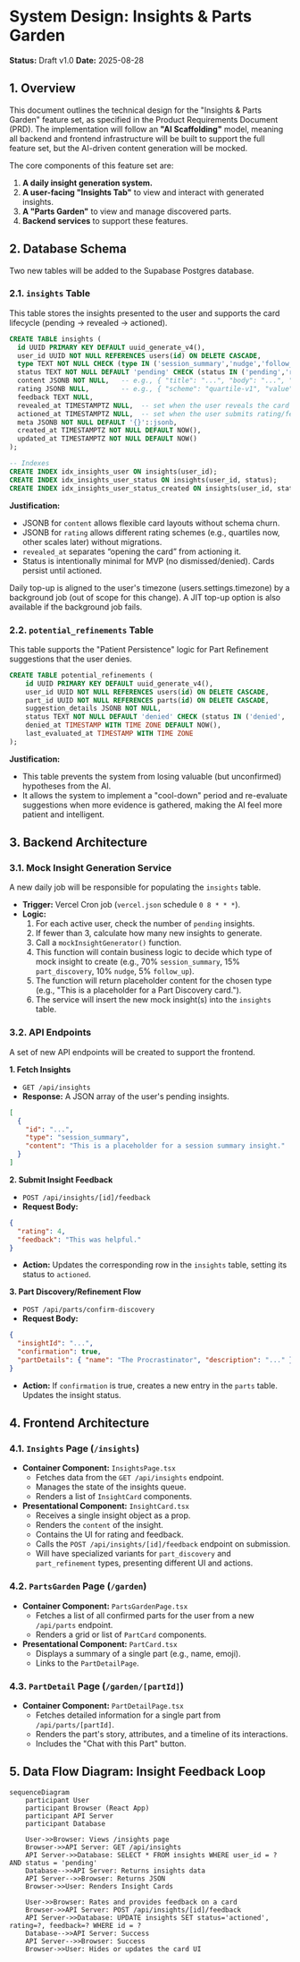 # System Design: Insights & Parts Garden

**Status:** Draft v1.0
**Date:** 2025-08-28

## 1. Overview

This document outlines the technical design for the "Insights & Parts Garden" feature set, as specified in the Product Requirements Document (PRD). The implementation will follow an **"AI Scaffolding"** model, meaning all backend and frontend infrastructure will be built to support the full feature set, but the AI-driven content generation will be mocked.

The core components of this feature set are:
1.  **A daily insight generation system.**
2.  **A user-facing "Insights Tab"** to view and interact with generated insights.
3.  **A "Parts Garden"** to view and manage discovered parts.
4.  **Backend services** to support these features.

## 2. Database Schema

Two new tables will be added to the Supabase Postgres database.

### 2.1. `insights` Table

This table stores the insights presented to the user and supports the card lifecycle (pending → revealed → actioned).

```sql
CREATE TABLE insights (
  id UUID PRIMARY KEY DEFAULT uuid_generate_v4(),
  user_id UUID NOT NULL REFERENCES users(id) ON DELETE CASCADE,
  type TEXT NOT NULL CHECK (type IN ('session_summary','nudge','follow_up','observation')),
  status TEXT NOT NULL DEFAULT 'pending' CHECK (status IN ('pending','revealed','actioned')),
  content JSONB NOT NULL,   -- e.g., { "title": "...", "body": "...", "highlights": [], "sourceSessionIds": [] }
  rating JSONB NULL,        -- e.g., { "scheme": "quartile-v1", "value": 1..4, "label": "..." }
  feedback TEXT NULL,
  revealed_at TIMESTAMPTZ NULL,  -- set when the user reveals the card
  actioned_at TIMESTAMPTZ NULL,  -- set when the user submits rating/feedback
  meta JSONB NOT NULL DEFAULT '{}'::jsonb,
  created_at TIMESTAMPTZ NOT NULL DEFAULT NOW(),
  updated_at TIMESTAMPTZ NOT NULL DEFAULT NOW()
);

-- Indexes
CREATE INDEX idx_insights_user ON insights(user_id);
CREATE INDEX idx_insights_user_status ON insights(user_id, status);
CREATE INDEX idx_insights_user_status_created ON insights(user_id, status, created_at DESC);
```
**Justification:**
- JSONB for `content` allows flexible card layouts without schema churn.
- JSONB for `rating` allows different rating schemes (e.g., quartiles now, other scales later) without migrations.
- `revealed_at` separates “opening the card” from actioning it.
- Status is intentionally minimal for MVP (no dismissed/denied). Cards persist until actioned.

Daily top-up is aligned to the user's timezone (users.settings.timezone) by a background job (out of scope for this change). A JIT top-up option is also available if the background job fails.

### 2.2. `potential_refinements` Table

This table supports the "Patient Persistence" logic for Part Refinement suggestions that the user denies.

```sql
CREATE TABLE potential_refinements (
    id UUID PRIMARY KEY DEFAULT uuid_generate_v4(),
    user_id UUID NOT NULL REFERENCES users(id) ON DELETE CASCADE,
    part_id UUID NOT NULL REFERENCES parts(id) ON DELETE CASCADE,
    suggestion_details JSONB NOT NULL,
    status TEXT NOT NULL DEFAULT 'denied' CHECK (status IN ('denied', 're-evaluating')),
    denied_at TIMESTAMP WITH TIME ZONE DEFAULT NOW(),
    last_evaluated_at TIMESTAMP WITH TIME ZONE
);
```
**Justification:**
- This table prevents the system from losing valuable (but unconfirmed) hypotheses from the AI.
- It allows the system to implement a "cool-down" period and re-evaluate suggestions when more evidence is gathered, making the AI feel more patient and intelligent.

## 3. Backend Architecture

### 3.1. Mock Insight Generation Service

A new daily job will be responsible for populating the `insights` table.

- **Trigger:** Vercel Cron job (`vercel.json` schedule `0 8 * * *`).
- **Logic:**
    1. For each active user, check the number of `pending` insights.
    2. If fewer than 3, calculate how many new insights to generate.
    3. Call a `mockInsightGenerator()` function.
    4. This function will contain business logic to decide which type of mock insight to create (e.g., 70% `session_summary`, 15% `part_discovery`, 10% `nudge`, 5% `follow_up`).
    5. The function will return placeholder content for the chosen type (e.g., "This is a placeholder for a Part Discovery card.").
    6. The service will insert the new mock insight(s) into the `insights` table.

### 3.2. API Endpoints

A set of new API endpoints will be created to support the frontend.

**1. Fetch Insights**
- `GET /api/insights`
- **Response:** A JSON array of the user's pending insights.
```json
[
  {
    "id": "...",
    "type": "session_summary",
    "content": "This is a placeholder for a session summary insight."
  }
]
```

**2. Submit Insight Feedback**
- `POST /api/insights/[id]/feedback`
- **Request Body:**
```json
{
  "rating": 4,
  "feedback": "This was helpful."
}
```
- **Action:** Updates the corresponding row in the `insights` table, setting its status to `actioned`.

**3. Part Discovery/Refinement Flow**
- `POST /api/parts/confirm-discovery`
- **Request Body:**
```json
{
  "insightId": "...",
  "confirmation": true,
  "partDetails": { "name": "The Procrastinator", "description": "..." }
}
```
- **Action:** If `confirmation` is true, creates a new entry in the `parts` table. Updates the insight status.

## 4. Frontend Architecture

### 4.1. `Insights` Page (`/insights`)
- **Container Component:** `InsightsPage.tsx`
    - Fetches data from the `GET /api/insights` endpoint.
    - Manages the state of the insights queue.
    - Renders a list of `InsightCard` components.
- **Presentational Component:** `InsightCard.tsx`
    - Receives a single insight object as a prop.
    - Renders the `content` of the insight.
    - Contains the UI for rating and feedback.
    - Calls the `POST /api/insights/[id]/feedback` endpoint on submission.
    - Will have specialized variants for `part_discovery` and `part_refinement` types, presenting different UI and actions.

### 4.2. `PartsGarden` Page (`/garden`)
- **Container Component:** `PartsGardenPage.tsx`
    - Fetches a list of all confirmed parts for the user from a new `/api/parts` endpoint.
    - Renders a grid or list of `PartCard` components.
- **Presentational Component:** `PartCard.tsx`
    - Displays a summary of a single part (e.g., name, emoji).
    - Links to the `PartDetailPage`.

### 4.3. `PartDetail` Page (`/garden/[partId]`)
- **Container Component:** `PartDetailPage.tsx`
    - Fetches detailed information for a single part from `/api/parts/[partId]`.
    - Renders the part's story, attributes, and a timeline of its interactions.
    - Includes the "Chat with this Part" button.

## 5. Data Flow Diagram: Insight Feedback Loop

```mermaid
sequenceDiagram
    participant User
    participant Browser (React App)
    participant API Server
    participant Database

    User->>Browser: Views /insights page
    Browser->>API Server: GET /api/insights
    API Server->>Database: SELECT * FROM insights WHERE user_id = ? AND status = 'pending'
    Database-->>API Server: Returns insights data
    API Server-->>Browser: Returns JSON
    Browser->>User: Renders Insight Cards

    User->>Browser: Rates and provides feedback on a card
    Browser->>API Server: POST /api/insights/[id]/feedback
    API Server->>Database: UPDATE insights SET status='actioned', rating=?, feedback=? WHERE id = ?
    Database-->>API Server: Success
    API Server-->>Browser: Success
    Browser->>User: Hides or updates the card UI
```
